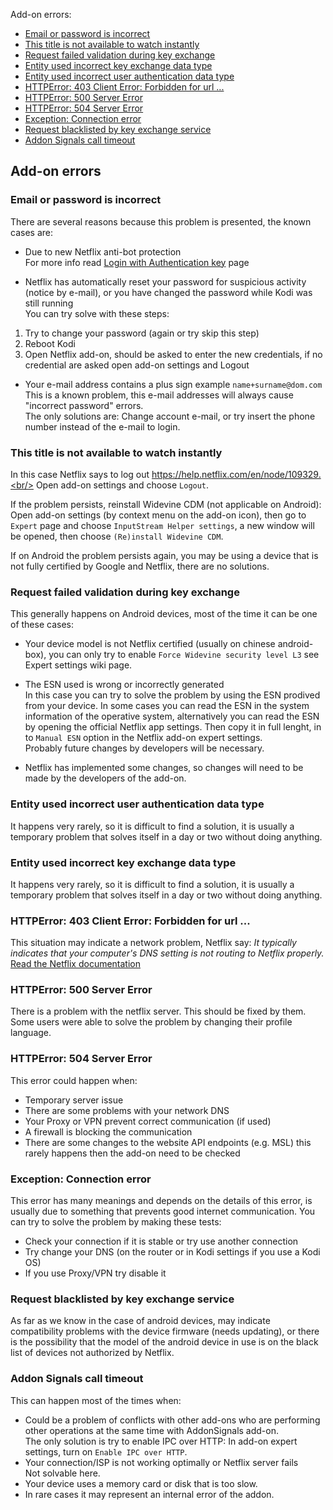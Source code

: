 Add-on errors:
* [Email or password is incorrect](#email-or-password-is-incorrect)
* [This title is not available to watch instantly](#This-title-is-not-available-to-watch-instantly)
* [Request failed validation during key exchange](#Request-failed-validation-during-key-exchange)
* [Entity used incorrect key exchange data type](#Entity-used-incorrect-key-exchange-data-type)
* [Entity used incorrect user authentication data type](#Entity-used-incorrect-user-authentication-data-type)
* [HTTPError: 403 Client Error: Forbidden for url ...](#httperror-403-client-error-forbidden-for-url-)
* [HTTPError: 500 Server Error](#httperror-500-server-error)
* [HTTPError: 504 Server Error](#httperror-504-server-error)
* [Exception: Connection error](#exception-connection-error)
* [Request blacklisted by key exchange service](#request-blacklisted-by-key-exchange-service)
* [Addon Signals call timeout](#addon-signals-call-timeout)

## Add-on errors

### Email or password is incorrect

There are several reasons because this problem is presented, the known cases are:

- Due to new Netflix anti-bot protection<br/>
For more info read [Login with Authentication key](https://github.com/CastagnaIT/plugin.video.netflix/wiki/Login-with-Authentication-key) page

- Netflix has automatically reset your password for suspicious activity (notice by e-mail), or you have changed the password while Kodi was still running<br/>
You can try solve with these steps:
1) Try to change your password (again or try skip this step)
2) Reboot Kodi
3) Open Netflix add-on, should be asked to enter the new credentials, if no credential are asked open add-on settings and Logout

- Your e-mail address contains a plus sign example `name+surname@dom.com`<br/>
This is a known problem, this e-mail addresses will always cause "incorrect password" errors.<br/>
The only solutions are: Change account e-mail, or try insert the phone number instead of the e-mail to login.

### This title is not available to watch instantly

In this case Netflix says to log out https://help.netflix.com/en/node/109329.<br/>
Open add-on settings and choose `Logout`.

If the problem persists, reinstall Widevine CDM (not applicable on Android):<br/>
Open add-on settings (by context menu on the add-on icon), then go to `Expert` page and choose `InputStream Helper settings`, a new window will be opened, then choose `(Re)install Widevine CDM`.

If on Android the problem persists again, you may be using a device that is not fully certified by Google and Netflix, there are no solutions.

### Request failed validation during key exchange

This generally happens on Android devices, most of the time it can be one of these cases:
- Your device model is not Netflix certified (usually on chinese android-box), you can only try to enable `Force Widevine security level L3` see Expert settings wiki page.

- The ESN used is wrong or incorrectly generated<br/>
In this case you can try to solve the problem by using the ESN prodived from your device. In some cases you can read the ESN in the system information of the operative system, alternatively you can read the ESN by opening the official Netflix app settings. Then copy it in full lenght, in to `Manual ESN` option in the Netflix add-on expert settings.<br/>
Probably future changes by developers will be necessary.

- Netflix has implemented some changes, so changes will need to be made by the developers of the add-on.

### Entity used incorrect user authentication data type

It happens very rarely, so it is difficult to find a solution, it is usually a temporary problem that solves itself in a day or two without doing anything.

### Entity used incorrect key exchange data type

It happens very rarely, so it is difficult to find a solution, it is usually a temporary problem that solves itself in a day or two without doing anything.

### HTTPError: 403 Client Error: Forbidden for url ...

This situation may indicate a network problem, Netflix say: _It typically indicates that your computer's DNS setting is not routing to Netflix properly._
[Read the Netflix documentation](https://help.netflix.com/en/node/26493)

### HTTPError: 500 Server Error

There is a problem with the netflix server. This should be fixed by them.
Some users were able to solve the problem by changing their profile language.

### HTTPError: 504 Server Error

This error could happen when:
- Temporary server issue
- There are some problems with your network DNS
- Your Proxy or VPN prevent correct communication (if used)
- A firewall is blocking the communication
- There are some changes to the website API endpoints (e.g. MSL) this rarely happens then the add-on need to be checked

### Exception: Connection error

This error has many meanings and depends on the details of this error,
is usually due to something that prevents good internet communication.
You can try to solve the problem by making these tests:
- Check your connection if it is stable or try use another connection
- Try change your DNS (on the router or in Kodi settings if you use a Kodi OS)
- If you use Proxy/VPN try disable it

### Request blacklisted by key exchange service

As far as we know in the case of android devices, may indicate compatibility problems with the device firmware (needs updating), or there is the possibility that the model of the android device in use is on the black list of devices not authorized by Netflix.

### Addon Signals call timeout

This can happen most of the times when:
- Could be a problem of conflicts with other add-ons who are performing other operations at the same time with AddonSignals add-on.<br/>
The only solution is try to enable IPC over HTTP: In add-on expert settings, turn on `Enable IPC over HTTP`.
- Your connection/ISP is not working optimally or Netflix server fails<br/>
Not solvable here.
- Your device uses a memory card or disk that is too slow.
- In rare cases it may represent an internal error of the addon.
